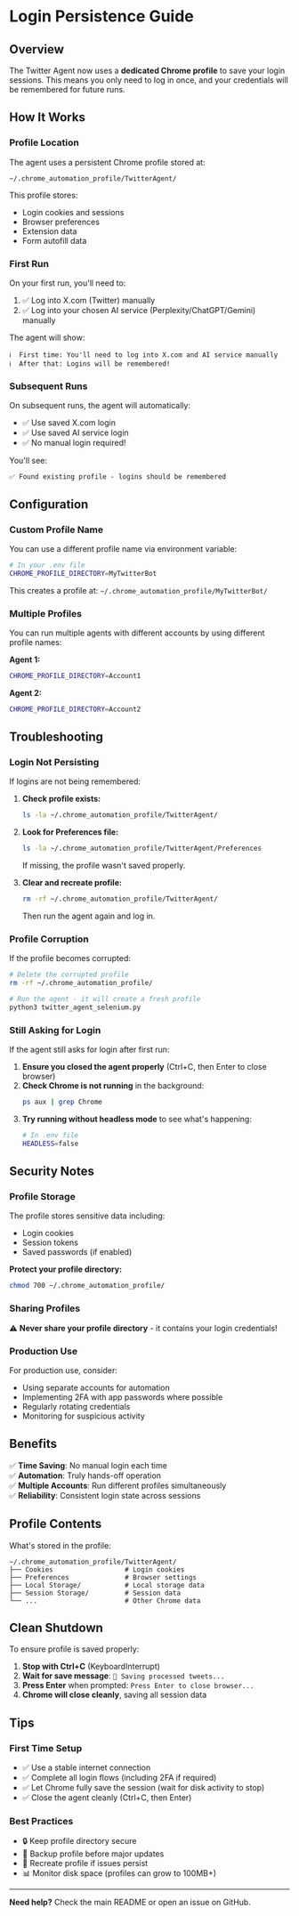 # Login Persistence Guide

## Overview
The Twitter Agent now uses a **dedicated Chrome profile** to save your login sessions. This means you only need to log in once, and your credentials will be remembered for future runs.

## How It Works

### Profile Location
The agent uses a persistent Chrome profile stored at:
```
~/.chrome_automation_profile/TwitterAgent/
```

This profile stores:
- Login cookies and sessions
- Browser preferences
- Extension data
- Form autofill data

### First Run
On your first run, you'll need to:
1. ✅ Log into X.com (Twitter) manually
2. ✅ Log into your chosen AI service (Perplexity/ChatGPT/Gemini) manually

The agent will show:
```
ℹ️  First time: You'll need to log into X.com and AI service manually
ℹ️  After that: Logins will be remembered!
```

### Subsequent Runs
On subsequent runs, the agent will automatically:
- ✅ Use saved X.com login
- ✅ Use saved AI service login
- ✅ No manual login required!

You'll see:
```
✅ Found existing profile - logins should be remembered
```

## Configuration

### Custom Profile Name
You can use a different profile name via environment variable:
```bash
# In your .env file
CHROME_PROFILE_DIRECTORY=MyTwitterBot
```

This creates a profile at: `~/.chrome_automation_profile/MyTwitterBot/`

### Multiple Profiles
You can run multiple agents with different accounts by using different profile names:

**Agent 1:**
```bash
CHROME_PROFILE_DIRECTORY=Account1
```

**Agent 2:**
```bash
CHROME_PROFILE_DIRECTORY=Account2
```

## Troubleshooting

### Login Not Persisting
If logins are not being remembered:

1. **Check profile exists:**
   ```bash
   ls -la ~/.chrome_automation_profile/TwitterAgent/
   ```
   
2. **Look for Preferences file:**
   ```bash
   ls -la ~/.chrome_automation_profile/TwitterAgent/Preferences
   ```
   If missing, the profile wasn't saved properly.

3. **Clear and recreate profile:**
   ```bash
   rm -rf ~/.chrome_automation_profile/TwitterAgent/
   ```
   Then run the agent again and log in.

### Profile Corruption
If the profile becomes corrupted:

```bash
# Delete the corrupted profile
rm -rf ~/.chrome_automation_profile/

# Run the agent - it will create a fresh profile
python3 twitter_agent_selenium.py
```

### Still Asking for Login
If the agent still asks for login after first run:

1. **Ensure you closed the agent properly** (Ctrl+C, then Enter to close browser)
2. **Check Chrome is not running** in the background:
   ```bash
   ps aux | grep Chrome
   ```
3. **Try running without headless mode** to see what's happening:
   ```bash
   # In .env file
   HEADLESS=false
   ```

## Security Notes

### Profile Storage
The profile stores sensitive data including:
- Login cookies
- Session tokens
- Saved passwords (if enabled)

**Protect your profile directory:**
```bash
chmod 700 ~/.chrome_automation_profile/
```

### Sharing Profiles
⚠️ **Never share your profile directory** - it contains your login credentials!

### Production Use
For production use, consider:
- Using separate accounts for automation
- Implementing 2FA with app passwords where possible
- Regularly rotating credentials
- Monitoring for suspicious activity

## Benefits

✅ **Time Saving**: No manual login each time  
✅ **Automation**: Truly hands-off operation  
✅ **Multiple Accounts**: Run different profiles simultaneously  
✅ **Reliability**: Consistent login state across sessions  

## Profile Contents

What's stored in the profile:
```
~/.chrome_automation_profile/TwitterAgent/
├── Cookies                  # Login cookies
├── Preferences              # Browser settings
├── Local Storage/           # Local storage data
├── Session Storage/         # Session data
└── ...                      # Other Chrome data
```

## Clean Shutdown

To ensure profile is saved properly:

1. **Stop with Ctrl+C** (KeyboardInterrupt)
2. **Wait for save message**: `💾 Saving processed tweets...`
3. **Press Enter** when prompted: `Press Enter to close browser...`
4. **Chrome will close cleanly**, saving all session data

## Tips

### First Time Setup
- ✅ Use a stable internet connection
- ✅ Complete all login flows (including 2FA if required)
- ✅ Let Chrome fully save the session (wait for disk activity to stop)
- ✅ Close the agent cleanly (Ctrl+C, then Enter)

### Best Practices
- 🔒 Keep profile directory secure
- 📁 Backup profile before major updates
- 🔄 Recreate profile if issues persist
- 📊 Monitor disk space (profiles can grow to 100MB+)

---

**Need help?** Check the main README or open an issue on GitHub.
